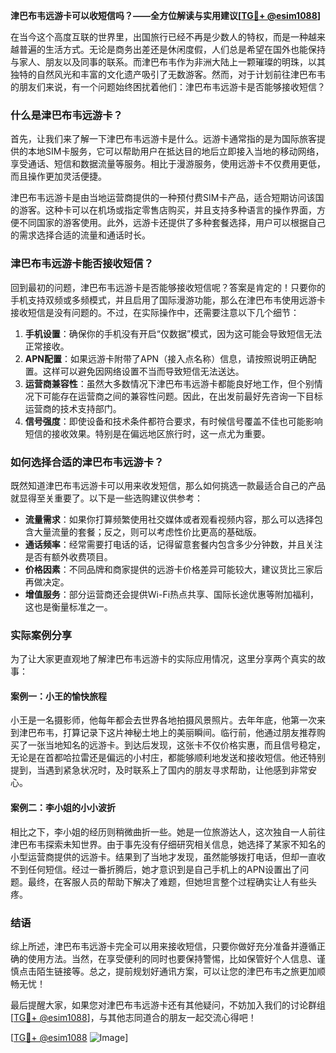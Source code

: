 **津巴布韦远游卡可以收短信吗？——全方位解读与实用建议[[TG💪+ @esim1088](https://t.me/s/esim1088)]**

在当今这个高度互联的世界里，出国旅行已经不再是少数人的特权，而是一种越来越普遍的生活方式。无论是商务出差还是休闲度假，人们总是希望在国外也能保持与家人、朋友以及同事的联系。而津巴布韦作为非洲大陆上一颗璀璨的明珠，以其独特的自然风光和丰富的文化遗产吸引了无数游客。然而，对于计划前往津巴布韦的朋友们来说，有一个问题始终困扰着他们：津巴布韦远游卡是否能够接收短信？

### 什么是津巴布韦远游卡？

首先，让我们来了解一下津巴布韦远游卡是什么。远游卡通常指的是为国际旅客提供的本地SIM卡服务，它可以帮助用户在抵达目的地后立即接入当地的移动网络，享受通话、短信和数据流量等服务。相比于漫游服务，使用远游卡不仅费用更低，而且操作更加灵活便捷。

津巴布韦远游卡是由当地运营商提供的一种预付费SIM卡产品，适合短期访问该国的游客。这种卡可以在机场或指定零售店购买，并且支持多种语言的操作界面，方便不同国家的游客使用。此外，远游卡还提供了多种套餐选择，用户可以根据自己的需求选择合适的流量和通话时长。

### 津巴布韦远游卡能否接收短信？

回到最初的问题，津巴布韦远游卡是否能够接收短信呢？答案是肯定的！只要你的手机支持双频或多频模式，并且启用了国际漫游功能，那么在津巴布韦使用远游卡接收短信是没有问题的。不过，在实际操作中，还需要注意以下几个细节：

1. **手机设置**：确保你的手机没有开启“仅数据”模式，因为这可能会导致短信无法正常接收。
2. **APN配置**：如果远游卡附带了APN（接入点名称）信息，请按照说明正确配置。这样可以避免因网络设置不当而导致短信无法送达。
3. **运营商兼容性**：虽然大多数情况下津巴布韦远游卡都能良好地工作，但个别情况下可能存在运营商之间的兼容性问题。因此，在出发前最好先咨询一下目标运营商的技术支持部门。
4. **信号强度**：即使设备和技术条件都符合要求，有时候信号覆盖不佳也可能影响短信的接收效果。特别是在偏远地区旅行时，这一点尤为重要。

### 如何选择合适的津巴布韦远游卡？

既然知道津巴布韦远游卡可以用来收发短信，那么如何挑选一款最适合自己的产品就显得至关重要了。以下是一些选购建议供参考：

- **流量需求**：如果你打算频繁使用社交媒体或者观看视频内容，那么可以选择包含大量流量的套餐；反之，则可以考虑性价比更高的基础版。
- **通话频率**：经常需要打电话的话，记得留意套餐内包含多少分钟数，并且关注是否有额外收费项目。
- **价格因素**：不同品牌和商家提供的远游卡价格差异可能较大，建议货比三家后再做决定。
- **增值服务**：部分运营商还会提供Wi-Fi热点共享、国际长途优惠等附加福利，这也是衡量标准之一。

### 实际案例分享

为了让大家更直观地了解津巴布韦远游卡的实际应用情况，这里分享两个真实的故事：

#### 案例一：小王的愉快旅程
小王是一名摄影师，他每年都会去世界各地拍摄风景照片。去年年底，他第一次来到津巴布韦，打算记录下这片神秘土地上的美丽瞬间。临行前，他通过朋友推荐购买了一张当地知名的远游卡。到达后发现，这张卡不仅价格实惠，而且信号稳定，无论是在首都哈拉雷还是偏远的小村庄，都能够顺利地发送和接收短信。他还特别提到，当遇到紧急状况时，及时联系上了国内的朋友寻求帮助，让他感到非常安心。

#### 案例二：李小姐的小小波折
相比之下，李小姐的经历则稍微曲折一些。她是一位旅游达人，这次独自一人前往津巴布韦探索未知世界。由于事先没有仔细研究相关信息，她选择了某家不知名的小型运营商提供的远游卡。结果到了当地才发现，虽然能够拨打电话，但却一直收不到任何短信。经过一番折腾后，她才意识到是自己手机上的APN设置出了问题。最终，在客服人员的帮助下解决了难题，但她坦言整个过程确实让人有些头疼。

### 结语

综上所述，津巴布韦远游卡完全可以用来接收短信，只要你做好充分准备并遵循正确的使用方法。当然，在享受便利的同时也要保持警惕，比如保管好个人信息、谨慎点击陌生链接等。总之，提前规划好通讯方案，可以让您的津巴布韦之旅更加顺畅无忧！

最后提醒大家，如果您对津巴布韦远游卡还有其他疑问，不妨加入我们的讨论群组[[TG💪+ @esim1088](https://t.me/s/esim1088)]，与其他志同道合的朋友一起交流心得吧！

[[TG💪+ @esim1088](https://t.me/s/esim1088) ![Image](https://i.postimg.cc/4NQfJmqS/Snipaste-2025-05-13-00-14-12.png)]